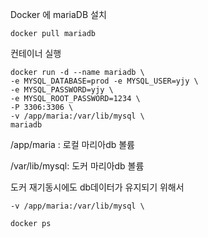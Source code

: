 Docker 에 mariaDB 설치

```
docker pull mariadb
```

컨테이너 실행

```
docker run -d --name mariadb \
-e MYSQL_DATABASE=prod -e MYSQL_USER=yjy \
-e MYSQL_PASSWORD=yjy \
-e MYSQL_ROOT_PASSWORD=1234 \
-P 3306:3306 \
-v /app/maria:/var/lib/mysql \
mariadb
```

/app/maria : 로컬 마리아db 볼륨

/var/lib/mysql: 도커 마리아db 볼륨

도커 재기동시에도 db데이터가 유지되기 위해서

```
-v /app/maria:/var/lib/mysql \
```



```
docker ps
```




